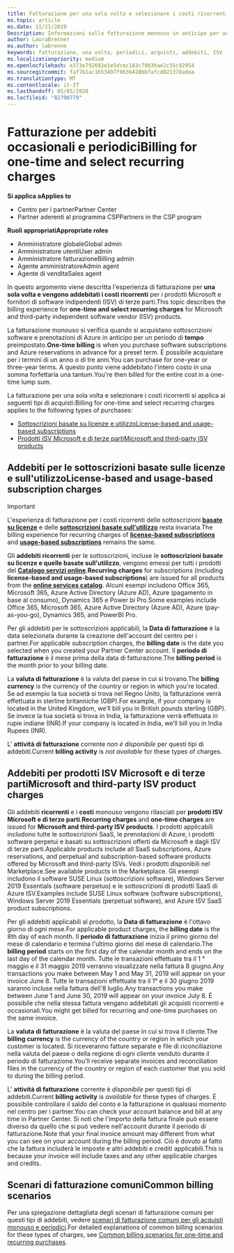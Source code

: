 ```yaml
---
title: Fatturazione per una sola volta e selezionare i costi ricorrenti | Centro per i partner
ms.topic: article
ms.date: 11/21/2019
Description: Informazioni sulla fatturazione monouso in anticipo per un periodo di tempo preimpostato (sottoscrizioni mensili e annuali) e fatturazione per gli addebiti selezionati (per prodotti ISV Microsoft e di terze parti) nel centro per i partner.
author: LauraBrenner
ms.author: labrenne
keywords: fatturazione, una volta, periodici, acquisti, addebiti, ISV
ms.localizationpriority: medium
ms.openlocfilehash: e373e792692e1e5dcec183c79b36ae2c55c92954
ms.sourcegitcommit: faf7b1ac1653497f963b428bbfafcd821378adaa
ms.translationtype: MT
ms.contentlocale: it-IT
ms.lasthandoff: 05/05/2020
ms.locfileid: "82798779"
---
```

#  <a name="billing-for-one-time-and-select-recurring-charges"></a><span data-ttu-id="31375-104">Fatturazione per addebiti occasionali e periodici</span><span class="sxs-lookup"><span data-stu-id="31375-104">Billing for one-time and select recurring charges</span></span>

<span data-ttu-id="31375-105">**Si applica a**</span><span class="sxs-lookup"><span data-stu-id="31375-105">**Applies to**</span></span>
- <span data-ttu-id="31375-106">Centro per i partner</span><span class="sxs-lookup"><span data-stu-id="31375-106">Partner Center</span></span>
- <span data-ttu-id="31375-107">Partner aderenti al programma CSP</span><span class="sxs-lookup"><span data-stu-id="31375-107">Partners in the CSP program</span></span>

<span data-ttu-id="31375-108">**Ruoli appropriati**</span><span class="sxs-lookup"><span data-stu-id="31375-108">**Appropriate roles**</span></span>
-   <span data-ttu-id="31375-109">Amministratore globale</span><span class="sxs-lookup"><span data-stu-id="31375-109">Global admin</span></span>
-   <span data-ttu-id="31375-110">Amministratore utenti</span><span class="sxs-lookup"><span data-stu-id="31375-110">User admin</span></span>
-   <span data-ttu-id="31375-111">Amministratore fatturazione</span><span class="sxs-lookup"><span data-stu-id="31375-111">Billing admin</span></span>
-   <span data-ttu-id="31375-112">Agente amministratore</span><span class="sxs-lookup"><span data-stu-id="31375-112">Admin agent</span></span>
-   <span data-ttu-id="31375-113">Agente di vendita</span><span class="sxs-lookup"><span data-stu-id="31375-113">Sales agent</span></span>

<span data-ttu-id="31375-114">In questo argomento viene descritta l'esperienza di fatturazione per **una sola volta e vengono addebitati i costi ricorrenti** per i prodotti Microsoft e fornitori di software indipendenti (ISV) di terze parti.</span><span class="sxs-lookup"><span data-stu-id="31375-114">This topic describes the billing experience for **one-time and select recurring charges** for Microsoft and third-party independent software vendor (ISV) products.</span></span> 

<span data-ttu-id="31375-115">La fatturazione monouso si verifica quando si acquistano sottoscrizioni software e prenotazioni di Azure in anticipo per un periodo di **tempo** preimpostato.</span><span class="sxs-lookup"><span data-stu-id="31375-115">**One-time billing** is when you purchase software subscriptions and Azure reservations in advance for a preset term.</span></span> <span data-ttu-id="31375-116">È possibile acquistare per i termini di un anno o di tre anni.</span><span class="sxs-lookup"><span data-stu-id="31375-116">You can purchase for one-year or three-year terms.</span></span> <span data-ttu-id="31375-117">A questo punto viene addebitato l'intero costo in una somma forfettaria una tantum.</span><span class="sxs-lookup"><span data-stu-id="31375-117">You're then billed for the entire cost in a one-time lump sum.</span></span>

<span data-ttu-id="31375-118">La fatturazione per una sola volta e selezionare i costi ricorrenti si applica ai seguenti tipi di acquisti:</span><span class="sxs-lookup"><span data-stu-id="31375-118">Billing for one-time and select recurring charges applies to the following types of purchases:</span></span>

- [<span data-ttu-id="31375-119">Sottoscrizioni basate su licenze e utilizzo</span><span class="sxs-lookup"><span data-stu-id="31375-119">License-based and usage-based subscriptions</span></span>](#license-based-and-usage-based-subscription-charges)
- [<span data-ttu-id="31375-120">Prodotti ISV Microsoft e di terze parti</span><span class="sxs-lookup"><span data-stu-id="31375-120">Microsoft and third-party ISV products</span></span>](#microsoft-and-third-party-isv-product-charges)

## <a name="license-based-and-usage-based-subscription-charges"></a><span data-ttu-id="31375-121">Addebiti per le sottoscrizioni basate sulle licenze e sull'utilizzo</span><span class="sxs-lookup"><span data-stu-id="31375-121">License-based and usage-based subscription charges</span></span>

> [!IMPORTANT]
> <span data-ttu-id="31375-122">L'esperienza di fatturazione per i costi ricorrenti delle sottoscrizioni [**basate su licenze**](license-based-billing.md) e delle [**sottoscrizioni basate sull'utilizzo**](usage-based-billing.md) resta invariata.</span><span class="sxs-lookup"><span data-stu-id="31375-122">The billing experience for recurring charges of [**license-based subscriptions**](license-based-billing.md) and [**usage-based subscriptions**](usage-based-billing.md) remains the same.</span></span>

<span data-ttu-id="31375-123">Gli **addebiti ricorrenti** per le sottoscrizioni, incluse le **sottoscrizioni basate su licenze e quelle basate sull'utilizzo**, vengono emessi per tutti i prodotti del [**Catalogo servizi online**](https://partner.microsoft.com/commerce/preferredoffers/list).</span><span class="sxs-lookup"><span data-stu-id="31375-123">**Recurring charges** for subscriptions (including **license-based and usage-based subscriptions**) are issued for all products from the [**online services catalog**](https://partner.microsoft.com/commerce/preferredoffers/list).</span></span> <span data-ttu-id="31375-124">Alcuni esempi includono Office 365, Microsoft 365, Azure Active Directory (Azure AD), Azure (pagamento in base al consumo), Dynamics 365 e Power bi Pro.</span><span class="sxs-lookup"><span data-stu-id="31375-124">Some examples include Office 365, Microsoft 365, Azure Active Directory (Azure AD), Azure (pay-as-you-go), Dynamics 365, and PowerBI Pro.</span></span>

<span data-ttu-id="31375-125">Per gli addebiti per le sottoscrizioni applicabili, la **Data di fatturazione** è la data selezionata durante la creazione dell'account del centro per i partner.</span><span class="sxs-lookup"><span data-stu-id="31375-125">For applicable subscription charges, the **billing date** is the date you selected when you created your Partner Center account.</span></span> <span data-ttu-id="31375-126">Il **periodo di fatturazione** è il mese prima della data di fatturazione.</span><span class="sxs-lookup"><span data-stu-id="31375-126">The **billing period** is the month prior to your billing date.</span></span>

<span data-ttu-id="31375-127">La **valuta di fatturazione** è la valuta del paese in cui si trovano.</span><span class="sxs-lookup"><span data-stu-id="31375-127">The **billing currency** is the currency of the country or region in which you're located.</span></span> <span data-ttu-id="31375-128">Se ad esempio la tua società si trova nel Regno Unito, la fatturazione verrà effettuata in sterline britanniche (GBP).</span><span class="sxs-lookup"><span data-stu-id="31375-128">For example, if your company is located in the United Kingdom, we’ll bill you in British pounds sterling (GBP).</span></span> <span data-ttu-id="31375-129">Se invece la tua società si trova in India, la fatturazione verrà effettuata in rupie indiane (INR).</span><span class="sxs-lookup"><span data-stu-id="31375-129">If your company is located in India, we’ll bill you in India Rupees (INR).</span></span>

<span data-ttu-id="31375-130">L' **attività di fatturazione** corrente *non è disponibile* per questi tipi di addebiti.</span><span class="sxs-lookup"><span data-stu-id="31375-130">Current **billing activity** is *not available* for these types of charges.</span></span>

## <a name="microsoft-and-third-party-isv-product-charges"></a><span data-ttu-id="31375-131">Addebiti per prodotti ISV Microsoft e di terze parti</span><span class="sxs-lookup"><span data-stu-id="31375-131">Microsoft and third-party ISV product charges</span></span>

<span data-ttu-id="31375-132">Gli addebiti **ricorrenti** e i **costi** monouso vengono rilasciati per **prodotti ISV Microsoft e di terze parti**.</span><span class="sxs-lookup"><span data-stu-id="31375-132">**Recurring charges** and **one-time charges** are issued for **Microsoft and third-party ISV products**.</span></span> <span data-ttu-id="31375-133">I prodotti applicabili includono tutte le sottoscrizioni SaaS, le prenotazioni di Azure, i prodotti software perpetui e basati su sottoscrizioni offerti da Microsoft e dagli ISV di terze parti.</span><span class="sxs-lookup"><span data-stu-id="31375-133">Applicable products include all SaaS subscriptions, Azure reservations, and perpetual and subscription-based software products offered by Microsoft and third-party ISVs.</span></span> <span data-ttu-id="31375-134">Vedi i prodotti disponibili nel Marketplace.</span><span class="sxs-lookup"><span data-stu-id="31375-134">See available products in the Marketplace.</span></span> <span data-ttu-id="31375-135">Gli esempi includono il software SUSE Linux (sottoscrizioni software), Windows Server 2019 Essentials (software perpetuo) e le sottoscrizioni di prodotti SaaS di Azure ISV.</span><span class="sxs-lookup"><span data-stu-id="31375-135">Examples include SUSE Linux software (software subscriptions), Windows Server 2019 Essentials (perpetual software), and Azure ISV SaaS product subscriptions.</span></span>

<span data-ttu-id="31375-136">Per gli addebiti applicabili al prodotto, la **Data di fatturazione** è l'ottavo giorno di ogni mese.</span><span class="sxs-lookup"><span data-stu-id="31375-136">For applicable product charges, the **billing date** is the 8th day of each month.</span></span> <span data-ttu-id="31375-137">Il **periodo di fatturazione** inizia il primo giorno del mese di calendario e termina l'ultimo giorno del mese di calendario.</span><span class="sxs-lookup"><span data-stu-id="31375-137">The **billing period** starts on the first day of the calendar month and ends on the last day of the calendar month.</span></span> <span data-ttu-id="31375-138">Tutte le transazioni effettuate tra il 1 ° maggio e il 31 maggio 2019 verranno visualizzate nella fattura 8 giugno.</span><span class="sxs-lookup"><span data-stu-id="31375-138">Any transactions you make between May 1 and May 31, 2019 will appear on your invoice June 8.</span></span> <span data-ttu-id="31375-139">Tutte le transazioni effettuate tra il 1° e il 30 giugno 2019 saranno incluse nella fattura dell'8 luglio.</span><span class="sxs-lookup"><span data-stu-id="31375-139">Any transactions you make between June 1 and June 30, 2019 will appear on your invoice July 8.</span></span> <span data-ttu-id="31375-140">È possibile che nella stessa fattura vengano addebitati gli acquisti ricorrenti e occasionali.</span><span class="sxs-lookup"><span data-stu-id="31375-140">You might get billed for recurring and one-time purchases on the same invoice.</span></span>

<span data-ttu-id="31375-141">La **valuta di fatturazione** è la valuta del paese in cui si trova il cliente.</span><span class="sxs-lookup"><span data-stu-id="31375-141">The **billing currency** is the currency of the country or region in which your customer is located.</span></span> <span data-ttu-id="31375-142">Si riceveranno fatture separate e file di riconciliazione nella valuta del paese o della regione di ogni cliente venduto durante il periodo di fatturazione.</span><span class="sxs-lookup"><span data-stu-id="31375-142">You’ll receive separate invoices and reconciliation files in the currency of the country or region of each customer that you sold to during the billing period.</span></span>

<span data-ttu-id="31375-143">L' **attività di fatturazione** corrente è *disponibile* per questi tipi di addebiti.</span><span class="sxs-lookup"><span data-stu-id="31375-143">Current **billing activity** is *available* for these types of charges.</span></span> <span data-ttu-id="31375-144">È possibile controllare il saldo del conto e la fatturazione in qualsiasi momento nel centro per i partner.</span><span class="sxs-lookup"><span data-stu-id="31375-144">You can check your account balance and bill at any time in Partner Center.</span></span> <span data-ttu-id="31375-145">Si noti che l'importo della fattura finale può essere diverso da quello che si può vedere nell'account durante il periodo di fatturazione.</span><span class="sxs-lookup"><span data-stu-id="31375-145">Note that your final invoice amount may different from what you can see on your account during the billing period.</span></span> <span data-ttu-id="31375-146">Ciò è dovuto al fatto che la fattura includerà le imposte e altri addebiti e crediti applicabili.</span><span class="sxs-lookup"><span data-stu-id="31375-146">This is because your invoice will include taxes and any other applicable charges and credits.</span></span>

## <a name="common-billing-scenarios"></a><span data-ttu-id="31375-147">Scenari di fatturazione comuni</span><span class="sxs-lookup"><span data-stu-id="31375-147">Common billing scenarios</span></span>

<span data-ttu-id="31375-148">Per una spiegazione dettagliata degli scenari di fatturazione comuni per questi tipi di addebiti, vedere [scenari di fatturazione comuni per gli acquisti monouso e periodici](common-billing-scenarios-onetime-recurring.md).</span><span class="sxs-lookup"><span data-stu-id="31375-148">For detailed explanations of common billing scenarios for these types of charges, see [Common billing scenarios for one-time and recurring purchases](common-billing-scenarios-onetime-recurring.md).</span></span>
